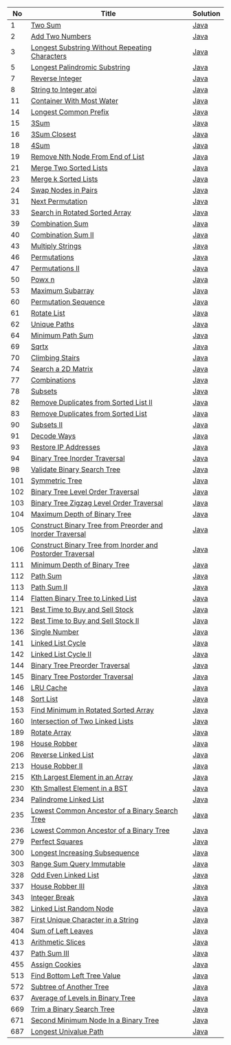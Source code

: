 |No|Title|Solution|
|---|---|---|
|1|[Two Sum](https://leetcode-cn.com/problems/two-sum/)|[Java](./leetcode/1.Two%20Sum.md)|
|2|[Add Two Numbers](https://leetcode-cn.com/problems/add-two-numbers/)|[Java](./leetcode/2.Add%20Two%20Numbers.md)|
|3|[Longest Substring Without Repeating Characters](https://leetcode-cn.com/problems/longest-substring-without-repeating-characters/)|[Java](./leetcode/3.Longest%20Substring%20Without%20Repeating%20Characters.md)|
|5|[Longest Palindromic Substring](https://leetcode-cn.com/problems/longest-palindromic-substring/)|[Java](./leetcode/5.Longest%20Palindromic%20Substring.md)|
|7|[Reverse Integer](https://leetcode-cn.com/problems/reverse-integer/)|[Java](./leetcode/7.Reverse%20Integer.md)|
|8|[String to Integer atoi](https://leetcode-cn.com/problems/string-to-integer-atoi/)|[Java](./leetcode/8.String%20to%20Integer%20atoi.md)|
|11|[Container With Most Water](https://leetcode-cn.com/problems/container-with-most-water/)|[Java](./leetcode/11.Container%20With%20Most%20Water.md)|
|14|[Longest Common Prefix](https://leetcode-cn.com/problems/longest-common-prefix/)|[Java](./leetcode/14.Longest%20Common%20Prefix.md)|
|15|[3Sum](https://leetcode-cn.com/problems/3sum/)|[Java](./leetcode/15.3Sum.md)|
|16|[3Sum Closest](https://leetcode-cn.com/problems/3sum-closest/)|[Java](./leetcode/16.3Sum%20Closest.md)|
|18|[4Sum](https://leetcode-cn.com/problems/4sum/)|[Java](./leetcode/18.4Sum.md)|
|19|[Remove Nth Node From End of List](https://leetcode-cn.com/problems/remove-nth-node-from-end-of-list/)|[Java](./leetcode/19.Remove%20Nth%20Node%20From%20End%20of%20List.md)|
|21|[Merge Two Sorted Lists](https://leetcode-cn.com/problems/merge-two-sorted-lists/)|[Java](./leetcode/21.Merge%20Two%20Sorted%20Lists.md)|
|23|[Merge k Sorted Lists](https://leetcode-cn.com/problems/merge-k-sorted-lists/)|[Java](./leetcode/23.Merge%20k%20Sorted%20Lists.md)|
|24|[Swap Nodes in Pairs](https://leetcode-cn.com/problems/swap-nodes-in-pairs/)|[Java](./leetcode/24.Swap%20Nodes%20in%20Pairs.md)|
|31|[Next Permutation](https://leetcode-cn.com/problems/next-permutation/)|[Java](./leetcode/31.Next%20Permutation.md)|
|33|[Search in Rotated Sorted Array](https://leetcode-cn.com/problems/search-in-rotated-sorted-array/)|[Java](./leetcode/33.Search%20in%20Rotated%20Sorted%20Array.md)|
|39|[Combination Sum](https://leetcode-cn.com/problems/combination-sum/)|[Java](./leetcode/39.Combination%20Sum.md)|
|40|[Combination Sum II](https://leetcode-cn.com/problems/combination-sum-ii/)|[Java](./leetcode/40.Combination%20Sum%20II.md)|
|43|[Multiply Strings](https://leetcode-cn.com/problems/multiply-strings/)|[Java](./leetcode/43.Multiply%20Strings.md)|
|46|[Permutations](https://leetcode-cn.com/problems/permutations/)|[Java](./leetcode/46.Permutations.md)|
|47|[Permutations II](https://leetcode-cn.com/problems/permutations-ii/)|[Java](./leetcode/47.Permutations%20II.md)|
|50|[Powx n](https://leetcode-cn.com/problems/powx-n/)|[Java](./leetcode/50.Powx%20n.md)|
|53|[Maximum Subarray](https://leetcode-cn.com/problems/maximum-subarray/)|[Java](./leetcode/53.Maximum%20Subarray.md)|
|60|[Permutation Sequence](https://leetcode-cn.com/problems/permutation-sequence/)|[Java](./leetcode/60.Permutation%20Sequence.md)|
|61|[Rotate List](https://leetcode-cn.com/problems/rotate-list/)|[Java](./leetcode/61.Rotate%20List.md)|
|62|[Unique Paths](https://leetcode-cn.com/problems/unique-paths/)|[Java](./leetcode/62.Unique%20Paths.md)|
|64|[Minimum Path Sum](https://leetcode-cn.com/problems/minimum-path-sum/)|[Java](./leetcode/64.Minimum%20Path%20Sum.md)|
|69|[Sqrtx](https://leetcode-cn.com/problems/sqrtx/)|[Java](./leetcode/69.Sqrtx.md)|
|70|[Climbing Stairs](https://leetcode-cn.com/problems/climbing-stairs/)|[Java](./leetcode/70.Climbing%20Stairs.md)|
|74|[Search a 2D Matrix](https://leetcode-cn.com/problems/search-a-2d-matrix/)|[Java](./leetcode/74.Search%20a%202D%20Matrix.md)|
|77|[Combinations](https://leetcode-cn.com/problems/combinations/)|[Java](./leetcode/77.Combinations.md)|
|78|[Subsets](https://leetcode-cn.com/problems/subsets/)|[Java](./leetcode/78.Subsets.md)|
|82|[Remove Duplicates from Sorted List II](https://leetcode-cn.com/problems/remove-duplicates-from-sorted-list-ii/)|[Java](./leetcode/82.Remove%20Duplicates%20from%20Sorted%20List%20II.md)|
|83|[Remove Duplicates from Sorted List](https://leetcode-cn.com/problems/remove-duplicates-from-sorted-list/)|[Java](./leetcode/83.Remove%20Duplicates%20from%20Sorted%20List.md)|
|90|[Subsets II](https://leetcode-cn.com/problems/subsets-ii/)|[Java](./leetcode/90.Subsets%20II.md)|
|91|[Decode Ways](https://leetcode-cn.com/problems/decode-ways/)|[Java](./leetcode/91.Decode%20Ways.md)|
|93|[Restore IP Addresses](https://leetcode-cn.com/problems/restore-ip-addresses/)|[Java](./leetcode/93.Restore%20IP%20Addresses.md)|
|94|[Binary Tree Inorder Traversal](https://leetcode-cn.com/problems/binary-tree-inorder-traversal/)|[Java](./leetcode/94.Binary%20Tree%20Inorder%20Traversal.md)|
|98|[Validate Binary Search Tree](https://leetcode-cn.com/problems/validate-binary-search-tree/)|[Java](./leetcode/98.Validate%20Binary%20Search%20Tree.md)|
|101|[Symmetric Tree](https://leetcode-cn.com/problems/symmetric-tree/)|[Java](./leetcode/101.Symmetric%20Tree.md)|
|102|[Binary Tree Level Order Traversal](https://leetcode-cn.com/problems/binary-tree-level-order-traversal/)|[Java](./leetcode/102.Binary%20Tree%20Level%20Order%20Traversal.md)|
|103|[Binary Tree Zigzag Level Order Traversal](https://leetcode-cn.com/problems/binary-tree-zigzag-level-order-traversal/)|[Java](./leetcode/103.Binary%20Tree%20Zigzag%20Level%20Order%20Traversal.md)|
|104|[Maximum Depth of Binary Tree](https://leetcode-cn.com/problems/maximum-depth-of-binary-tree/)|[Java](./leetcode/104.Maximum%20Depth%20of%20Binary%20Tree.md)|
|105|[Construct Binary Tree from Preorder and Inorder Traversal](https://leetcode-cn.com/problems/construct-binary-tree-from-preorder-and-inorder-traversal/)|[Java](./leetcode/105.Construct%20Binary%20Tree%20from%20Preorder%20and%20Inorder%20Traversal.md)|
|106|[Construct Binary Tree from Inorder and Postorder Traversal](https://leetcode-cn.com/problems/construct-binary-tree-from-inorder-and-postorder-traversal/)|[Java](./leetcode/106.Construct%20Binary%20Tree%20from%20Inorder%20and%20Postorder%20Traversal.md)|
|111|[Minimum Depth of Binary Tree](https://leetcode-cn.com/problems/minimum-depth-of-binary-tree/)|[Java](./leetcode/111.Minimum%20Depth%20of%20Binary%20Tree.md)|
|112|[Path Sum](https://leetcode-cn.com/problems/path-sum/)|[Java](./leetcode/112.Path%20Sum.md)|
|113|[Path Sum II](https://leetcode-cn.com/problems/path-sum-ii/)|[Java](./leetcode/113.Path%20Sum%20II.md)|
|114|[Flatten Binary Tree to Linked List](https://leetcode-cn.com/problems/flatten-binary-tree-to-linked-list/)|[Java](./leetcode/114.Flatten%20Binary%20Tree%20to%20Linked%20List.md)|
|121|[Best Time to Buy and Sell Stock](https://leetcode-cn.com/problems/best-time-to-buy-and-sell-stock/)|[Java](./leetcode/121.Best%20Time%20to%20Buy%20and%20Sell%20Stock.md)|
|122|[Best Time to Buy and Sell Stock II](https://leetcode-cn.com/problems/best-time-to-buy-and-sell-stock-ii/)|[Java](./leetcode/122.Best%20Time%20to%20Buy%20and%20Sell%20Stock%20II.md)|
|136|[Single Number](https://leetcode-cn.com/problems/single-number/)|[Java](./leetcode/136.Single%20Number.md)|
|141|[Linked List Cycle](https://leetcode-cn.com/problems/linked-list-cycle/)|[Java](./leetcode/141.Linked%20List%20Cycle.md)|
|142|[Linked List Cycle II](https://leetcode-cn.com/problems/linked-list-cycle-ii/)|[Java](./leetcode/142.Linked%20List%20Cycle%20II.md)|
|144|[Binary Tree Preorder Traversal](https://leetcode-cn.com/problems/binary-tree-preorder-traversal/)|[Java](./leetcode/144.Binary%20Tree%20Preorder%20Traversal.md)|
|145|[Binary Tree Postorder Traversal](https://leetcode-cn.com/problems/binary-tree-postorder-traversal/)|[Java](./leetcode/145.Binary%20Tree%20Postorder%20Traversal.md)|
|146|[LRU Cache](https://leetcode-cn.com/problems/lru-cache/)|[Java](./leetcode/146.LRU%20Cache.md)|
|148|[Sort List](https://leetcode-cn.com/problems/sort-list/)|[Java](./leetcode/148.Sort%20List.md)|
|153|[Find Minimum in Rotated Sorted Array](https://leetcode-cn.com/problems/find-minimum-in-rotated-sorted-array/)|[Java](./leetcode/153.Find%20Minimum%20in%20Rotated%20Sorted%20Array.md)|
|160|[Intersection of Two Linked Lists](https://leetcode-cn.com/problems/intersection-of-two-linked-lists/)|[Java](./leetcode/160.Intersection%20of%20Two%20Linked%20Lists.md)|
|189|[Rotate Array](https://leetcode-cn.com/problems/rotate-array/)|[Java](./leetcode/189.Rotate%20Array.md)|
|198|[House Robber](https://leetcode-cn.com/problems/house-robber/)|[Java](./leetcode/198.House%20Robber.md)|
|206|[Reverse Linked List](https://leetcode-cn.com/problems/reverse-linked-list/)|[Java](./leetcode/206.Reverse%20Linked%20List.md)|
|213|[House Robber II](https://leetcode-cn.com/problems/house-robber-ii/)|[Java](./leetcode/213.House%20Robber%20II.md)|
|215|[Kth Largest Element in an Array](https://leetcode-cn.com/problems/kth-largest-element-in-an-array/)|[Java](./leetcode/215.Kth%20Largest%20Element%20in%20an%20Array.md)|
|230|[Kth Smallest Element in a BST](https://leetcode-cn.com/problems/kth-smallest-element-in-a-bst/)|[Java](./leetcode/230.Kth%20Smallest%20Element%20in%20a%20BST.md)|
|234|[Palindrome Linked List](https://leetcode-cn.com/problems/palindrome-linked-list/)|[Java](./leetcode/234.Palindrome%20Linked%20List.md)|
|235|[Lowest Common Ancestor of a Binary Search Tree](https://leetcode-cn.com/problems/lowest-common-ancestor-of-a-binary-search-tree/)|[Java](./leetcode/235.Lowest%20Common%20Ancestor%20of%20a%20Binary%20Search%20Tree.md)|
|236|[Lowest Common Ancestor of a Binary Tree](https://leetcode-cn.com/problems/lowest-common-ancestor-of-a-binary-tree/)|[Java](./leetcode/236.Lowest%20Common%20Ancestor%20of%20a%20Binary%20Tree.md)|
|279|[Perfect Squares](https://leetcode-cn.com/problems/perfect-squares/)|[Java](./leetcode/279.Perfect%20Squares.md)|
|300|[Longest Increasing Subsequence](https://leetcode-cn.com/problems/longest-increasing-subsequence/)|[Java](./leetcode/300.Longest%20Increasing%20Subsequence.md)|
|303|[Range Sum Query Immutable](https://leetcode-cn.com/problems/range-sum-query-immutable/)|[Java](./leetcode/303.Range%20Sum%20Query%20Immutable.md)|
|328|[Odd Even Linked List](https://leetcode-cn.com/problems/odd-even-linked-list/)|[Java](./leetcode/328.Odd%20Even%20Linked%20List.md)|
|337|[House Robber III](https://leetcode-cn.com/problems/house-robber-iii/)|[Java](./leetcode/337.House%20Robber%20III.md)|
|343|[Integer Break](https://leetcode-cn.com/problems/integer-break/)|[Java](./leetcode/343.Integer%20Break.md)|
|382|[Linked List Random Node](https://leetcode-cn.com/problems/linked-list-random-node/)|[Java](./leetcode/382.Linked%20List%20Random%20Node.md)|
|387|[First Unique Character in a String](https://leetcode-cn.com/problems/first-unique-character-in-a-string/)|[Java](./leetcode/387.First%20Unique%20Character%20in%20a%20String.md)|
|404|[Sum of Left Leaves](https://leetcode-cn.com/problems/sum-of-left-leaves/)|[Java](./leetcode/404.Sum%20of%20Left%20Leaves.md)|
|413|[Arithmetic Slices](https://leetcode-cn.com/problems/arithmetic-slices/)|[Java](./leetcode/413.Arithmetic%20Slices.md)|
|437|[Path Sum III](https://leetcode-cn.com/problems/path-sum-iii/)|[Java](./leetcode/437.Path%20Sum%20III.md)|
|455|[Assign Cookies](https://leetcode-cn.com/problems/assign-cookies/)|[Java](./leetcode/455.Assign%20Cookies.md)|
|513|[Find Bottom Left Tree Value](https://leetcode-cn.com/problems/find-bottom-left-tree-value/)|[Java](./leetcode/513.Find%20Bottom%20Left%20Tree%20Value.md)|
|572|[Subtree of Another Tree](https://leetcode-cn.com/problems/subtree-of-another-tree/)|[Java](./leetcode/572.Subtree%20of%20Another%20Tree.md)|
|637|[Average of Levels in Binary Tree](https://leetcode-cn.com/problems/average-of-levels-in-binary-tree/)|[Java](./leetcode/637.Average%20of%20Levels%20in%20Binary%20Tree.md)|
|669|[Trim a Binary Search Tree](https://leetcode-cn.com/problems/trim-a-binary-search-tree/)|[Java](./leetcode/669.Trim%20a%20Binary%20Search%20Tree.md)|
|671|[Second Minimum Node In a Binary Tree](https://leetcode-cn.com/problems/second-minimum-node-in-a-binary-tree/)|[Java](./leetcode/671.Second%20Minimum%20Node%20In%20a%20Binary%20Tree.md)|
|687|[Longest Univalue Path](https://leetcode-cn.com/problems/longest-univalue-path/)|[Java](./leetcode/687.Longest%20Univalue%20Path.md)|
